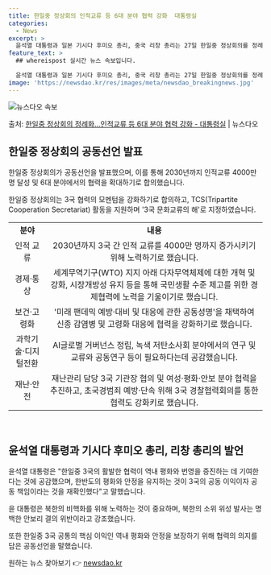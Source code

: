 ```yaml
---
title: 한일중 정상회의 인적교류 등 6대 분야 협력 강화  대통령실
categories:
  - News
excerpt: >
  윤석열 대통령과 일본 기시다 후미오 총리, 중국 리창 총리는 27일 한일중 정상회의를 정례화하는 등 3국 협…
feature_text: >
  ## whereispost 실시간 뉴스 속보입니다.

  윤석열 대통령과 일본 기시다 후미오 총리, 중국 리창 총리는 27일 한일중 정상회의를 정례화하는 등 3국 협…
image: 'https://newsdao.kr/res/images/meta/newsdao_breakingnews.jpg'
---
```


![뉴스다오 속보](https://newsdao.kr/res/images/meta/newsdao_breakingnews.jpg)

<p>출처: <a href="https://newsdao.kr/3922" rel="dofollow">한일중 정상회의 정례화…인적교류 등 6대 분야 협력 강화 - 대통령실</a> | 뉴스다오</p>

<h2 data-ke-size="size26">한일중 정상회의 공동선언 발표</h2>
한일중 정상회의가 공동선언을 발표했으며, 이를 통해 2030년까지 인적교류 4000만 명 달성 및 6대 분야에서의 협력을 확대하기로 합의했습니다.

<p data-ke-size="size16">한일중 정상회의는 3국 협력의 모멘텀을 강화하기로 합의하고, TCS(Tripartite Cooperation Secretariat) 활동을 지원하며 '3국 문화교류의 해'로 지정하였습니다.</p>

<table>
  <tr>
    <td style="text-align: center; height: 17px;"><b>분야</b></td>
    <td style="text-align: center; height: 17px;"><b>내용</b></td>
  </tr>
  <tr>
    <td style="text-align: center; height: 17px;">인적 교류</td>
    <td style="text-align: center; height: 17px;">2030년까지 3국 간 인적 교류를 4000만 명까지 증가시키기 위해 노력하기로 했습니다.</td>
  </tr>
  <tr>
    <td style="text-align: center; height: 17px;">경제·통상</td>
    <td style="text-align: center; height: 17px;">세계무역기구(WTO) 지지 아래 다자무역체제에 대한 개혁 및 강화, 시장개방성 유지 등을 통해 국민생활 수준 제고를 위한 경제협력에 노력을 기울이기로 했습니다.</td>
  </tr>
  <tr>
    <td style="text-align: center; height: 17px;">보건·고령화</td>
    <td style="text-align: center; height: 17px;">'미래 팬데믹 예방·대비 및 대응에 관한 공동성명'을 채택하여 신종 감염병 및 고령화 대응에 협력을 강화하기로 했습니다.</td>
  </tr>
  <tr>
    <td style="text-align: center; height: 17px;">과학기술·디지털전환</td>
    <td style="text-align: center; height: 17px;">AI글로벌 거버넌스 정립, 녹색 저탄소사회 분야에서의 연구 및 교류와 공동연구 등이 필요하다는데 공감했습니다.</td>
  </tr>
  <tr>
    <td style="text-align: center; height: 17px;">재난·안전</td>
    <td style="text-align: center; height: 17px;">재난관리 담당 3국 기관장 협의 및 여성·평화·안보 분야 협력을 추진하고, 초국경범죄 예방·단속 위해 3국 경찰협력회의를 통한 협력도 강화키로 했습니다.</td>
  </tr>
</table>
<p data-ke-size="size16">&nbsp;</p>

<h2 data-ke-size="size26">윤석열 대통령과 기시다 후미오 총리, 리창 총리의 발언</h2>
윤석열 대통령은 "한일중 3국의 활발한 협력이 역내 평화와 번영을 증진하는 데 기여한다는 것에 공감했으며, 한반도의 평화와 안정을 유지하는 것이 3국의 공동 이익이자 공동 책임이라는 것을 재확인했다"고 말했습니다.

<p data-ke-size="size16">윤 대통령은 북한의 비핵화를 위해 노력하는 것이 중요하며, 북한의 소위 위성 발사는 명백한 안보리 결의 위반이라고 강조했습니다.</p>

<p data-ke-size="size16">또한 한일중 3국 공통의 핵심 이익인 역내 평화와 안정을 보장하기 위해 협력의 의지를 담은 공동선언을 말했습니다.</p>
 

원하는 뉴스 찾아보기 👉 <a href="https://newsdao.kr" rel="dofollow">newsdao.kr</a>



